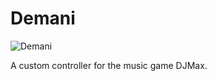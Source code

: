 # Demani

![Demani](https://i.imgur.com/n95Y83h.jpeg)

A custom controller for the music game DJMax.
